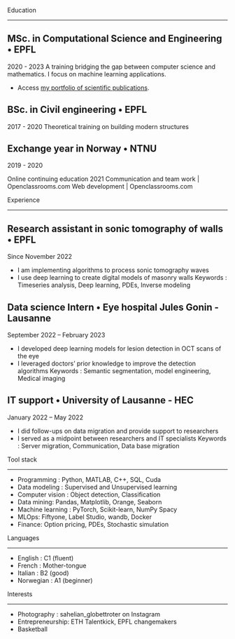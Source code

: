 
Education

---

## MSc. in Computational Science and Engineering • EPFL
2020  - 2023
A training bridging the gap between computer science and mathematics. I focus on machine learning applications.
-	Access [my portfolio of scientific publications](https://orcid.org/0000-0002-2582-3084).

## BSc. in Civil engineering • EPFL
2017 - 2020
Theoretical training on building modern structures

## Exchange year in Norway • NTNU 
2019 - 2020

Online continuing education
2021 
Communication and team work | Openclassrooms.com
Web development                        | Openclassrooms.com


Experience

---

## Research assistant in sonic tomography of walls • EPFL
Since November 2022
-	I am implementing algorithms to process sonic tomography waves
-	I use deep learning to create digital models of masonry walls 
Keywords : Timeseries analysis, Deep learning, PDEs, Inverse modeling

## Data science Intern • Eye hospital Jules Gonin - Lausanne
 September 2022 – February 2023
-	I developed deep learning models for lesion detection in OCT scans of the eye
-	I leveraged doctors’ prior knowledge to improve the detection algorithms
Keywords : Semantic segmentation, model engineering, Medical imaging

## IT support • University of Lausanne - HEC
January 2022 – May 2022
-	I did follow-ups on data migration and provide support to researchers
-	I served as a midpoint between researchers and IT specialists
Keywords : Server migration, Communication, Data base migration


Tool stack

---

-	Programming : Python, MATLAB, C++, SQL, Cuda
-	Data modeling : Supervised and Unsupervised learning
-	Computer vision : Object detection, Classification
-	Data mining:  Pandas, Matplotlib, Orange, Seaborn
-	Machine learning : PyTorch, Scikit-learn, NumPy Spacy
-	MLOps: Fiftyone, Label Studio, wandb, Docker
-	Finance: Option pricing, PDEs, Stochastic simulation 


Languages

---

-	English : C1 (fluent)
-	French : Mother-tongue
-	Italian : B2 (good)
-	Norwegian : A1 (beginner)



Interests

---

-	Photography : sahelian_globettroter on Instagram 
-	Entrepreneurship: ETH Talentkick, EPFL changemakers 
-	Basketball



